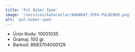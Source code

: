```yaml
---
title: 'Pul Biber İpek'
image: '/services/baharatlar/BAHARAT-IPEK-PULBIBER.png'
alt: 'pul-biber-ipek'
---
```


* Ürün Kodu: 10001035 
* Gramaj: 100 gr. 
* Barkod: 8683704000129